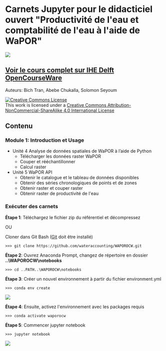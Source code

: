 # Carnets Jupyter pour le didacticiel ouvert "Productivité de l'eau et comptabilité de l'eau à l'aide de WaPOR"
![](http://www.fao.org/typo3temp/pics/93f49ce381.jpg)
## [Voir le cours complet sur IHE Delft OpenCourseWare](https://ocw.un-ihe.org/course/view.php?id=117&section=0)

Auteurs: Bich Tran, Abebe Chukalla, Solomon Seyoum

<html>
  <head>
    <a rel="license" href="http://creativecommons.org/licenses/by-nc-sa/4.0/"><img alt="Creative Commons License" style="border-width:0" src="https://i.creativecommons.org/l/by-nc-sa/4.0/88x31.png" /></a><br />This work is licensed under a <a rel="license" href="http://creativecommons.org/licenses/by-nc-sa/4.0/">Creative Commons Attribution-NonCommercial-ShareAlike 4.0 International License</a>
  </head>
</html>

## Contenu

### Module 1: Introduction et Usage

- Unité 4 Analyse de données spatiales de WaPOR à l’aide de Python 
    * Télécharger les données raster WaPOR
    * Couper et rééchantillonner
    * Calcul raster
- Unité 5 WaPOR API
    * Obtenir le catalogue et le tableau de données disponibles
    * Obtenir des séries chronologiques de points et de zones
    * Obtenir raster et couper raster
    * Obtenir raster de productivité de l'eau 

### Exécuter des carnets 

**Étape 1**: Téléchargez le fichier zip du référentiel et décompressez 

OU

Cloner dans Git Bash ([Git](https://git-scm.com/) doit être installé)

    >>> git clone https://github.com/wateraccounting/WAPOROCW.git


**Étape 2**: Ouvrez Anaconda Prompt, changez de répertoire en dossier **..\WAPOROCW\notebooks**

    >>> cd ..PATH..\WAPOROCW\notebooks
    
**Étape 3**: Créer un nouvel environnement à partir du fichier environment.yml

    >>> conda env create
    
![](./create_env.PNG)

**Étape 4**: Ensuite, activez l'environnement avec les packages requis

    >>> conda activate waporocw
  
**Étape 5**: Commencer jupyter notebook

    >>> jupyter notebook
    
![](./activate_env.PNG)
